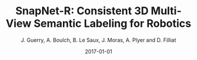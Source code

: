 ---
title: "SnapNet-R: Consistent 3D Multi-View Semantic Labeling for Robotics"
author: "J. Guerry, A. Boulch, B. Le Saux, J. Moras, A. Plyer and D. Filliat"
collection: publications
permalink:
date: 2017-01-01
type: conference
venue: 'Workshop 3D Reconstruction Meets Semantics (3DRMS), ICCV'
venue2: 
venue3:
paperurl: 'https://ieeexplore.ieee.org/document/8265294'
arxivurl: 
halurl: 
codeurl: 
mediumurl: 
blogurl: 
pdfurl: 'https://openaccess.thecvf.com/content_ICCV_2017_workshops/papers/w13/Guerry_SnapNet-R_Consistent_3D_ICCV_2017_paper.pdf'
slidesurl: 
teaser: '2017-ICCV-3DRMS-snapnetR.png'
note:
noteimportant: 
---
